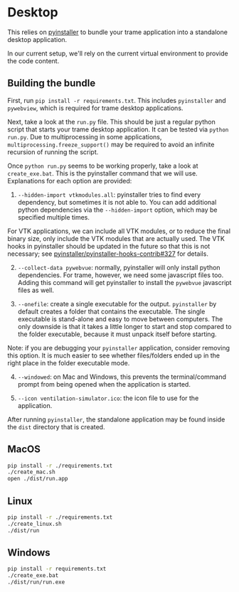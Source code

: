 # Desktop

This relies on [pyinstaller](https://pyinstaller.org/en/stable/) to bundle your trame application into a standalone desktop application.

In our current setup, we'll rely on the current virtual environment to provide the code content.

## Building the bundle

First, run `pip install -r requirements.txt`. This includes `pyinstaller` and `pywebview`, which is required for trame desktop applications.

Next, take a look at the `run.py` file. This should be just a regular python script that starts your trame desktop application. It can be tested via `python run.py`. Due to multiprocessing in some applications, `multiprocessing.freeze_support()` may be required to avoid an infinite recursion of running the script.

Once `python run.py` seems to be working properly, take a look at `create_exe.bat`. This is the pyinstaller command that we will use. Explanations for each option are provided:

1. `--hidden-import vtkmodules.all`: pyinstaller tries to find every dependency, but sometimes it is not able to. You can add additional python dependencies via the `--hidden-import` option, which may be specified multiple times.

For VTK applications, we can include all VTK modules, or to reduce the final binary size, only include the VTK modules that are actually used. The VTK hooks in pyinstaller should be updated in the future so that this is not necessary; see [pyinstaller/pyinstaller-hooks-contrib#327](https://github.com/pyinstaller/pyinstaller-hooks-contrib/issues/327) for details.

2. `--collect-data pywebvue`: normally, pyinstaller will only install python dependencies. For trame, however, we need some javascript files too. Adding this command will get pyinstaller to install the `pywebvue` javascript files as well.

3. `--onefile`: create a single executable for the output. `pyinstaller` by default creates a folder that contains the executable. The single executable is stand-alone and easy to move between computers. The only downside is that it takes a little longer to start and stop compared to the folder executable, because it must unpack itself before starting.

Note: if you are debugging your `pyinstaller` application, consider removing this option. It is much easier to see whether files/folders ended up in the right place in the folder executable mode.

4. `--windowed`: on Mac and Windows, this prevents the terminal/command prompt from being opened when the application is started.

5. `--icon ventilation-simulator.ico`: the icon file to use for the application.

After running `pyinstaller`, the standalone application may be found inside the `dist` directory that is created.

## MacOS

```bash
pip install -r ./requirements.txt
./create_mac.sh
open ./dist/run.app
```

## Linux

```bash
pip install -r ./requirements.txt
./create_linux.sh
./dist/run
```

## Windows

```bash
pip install -r requirements.txt
./create_exe.bat
./dist/run/run.exe
```